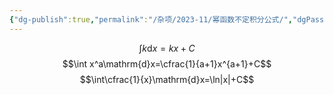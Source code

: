 ```yaml
---
{"dg-publish":true,"permalink":"/杂项/2023-11/幂函数不定积分公式/","dgPassFrontmatter":true}
---
```


$$\int k\mathrm{d}x=kx+C$$
$$\int x^a\mathrm{d}x=\cfrac{1}{a+1}x^{a+1}+C$$
$$\int\cfrac{1}{x}\mathrm{d}x=\ln|x|+C$$